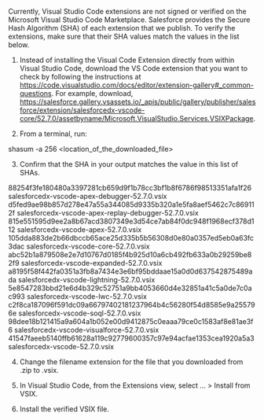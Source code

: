 Currently, Visual Studio Code extensions are not signed or verified on the
Microsoft Visual Studio Code Marketplace. Salesforce provides the Secure Hash
Algorithm (SHA) of each extension that we publish. To verify the extensions,
make sure that their SHA values match the values in the list below.

1. Instead of installing the Visual Code Extension directly from within Visual
   Studio Code, download the VS Code extension that you want to check by
   following the instructions at
   https://code.visualstudio.com/docs/editor/extension-gallery#_common-questions.
   For example, download,
   https://salesforce.gallery.vsassets.io/_apis/public/gallery/publisher/salesforce/extension/salesforcedx-vscode-core/52.7.0/assetbyname/Microsoft.VisualStudio.Services.VSIXPackage.

2. From a terminal, run:

shasum -a 256 <location_of_the_downloaded_file>

3. Confirm that the SHA in your output matches the value in this list of SHAs.

88254f3fe180480a3397281cb659d9f1b78cc3bf1b8f6786f98513351afa1f26  salesforcedx-vscode-apex-debugger-52.7.0.vsix
d5fed9ae98b857d278e47a55a344085d9335b320a1e5fa8aef5462c7c869112f  salesforcedx-vscode-apex-replay-debugger-52.7.0.vsix
815e551595d9ee2a8b67acd3807349e3d54ce7ab84f0dc948f1968ecf378d112  salesforcedx-vscode-apex-52.7.0.vsix
105dda883de2b66dbccb65ace25d335b5b56308d0e80a0357ed5eb0a63fc3dac  salesforcedx-vscode-core-52.7.0.vsix
abc52b1a879508e2e7d10767d0185f4b925d10a6cb492fb633a0b29259be82f9  salesforcedx-vscode-expanded-52.7.0.vsix
a8195f58f442fa0351a3fb8a7434e3e6bf95bddaae15a0d0d637542875489ada  salesforcedx-vscode-lightning-52.7.0.vsix
5e8547283bbd21e6d4b329c52751a9bb4053660d4e32851a41c5a0de7c0ac993  salesforcedx-vscode-lwc-52.7.0.vsix
c2f8ca187096f591dc09a66797402181237964b4c56280f54d8585e9a255796e  salesforcedx-vscode-soql-52.7.0.vsix
98dee18b121415a9a604a1b052e00d9412875c0eaaa79ce0c1583af8e81ae3f6  salesforcedx-vscode-visualforce-52.7.0.vsix
41547faeeb5140ffb61628a119c92779600357c97e94acfae1353cea1920a5a3  salesforcedx-vscode-52.7.0.vsix


4. Change the filename extension for the file that you downloaded from .zip to
.vsix.

5. In Visual Studio Code, from the Extensions view, select ... > Install from
VSIX.

6. Install the verified VSIX file.


